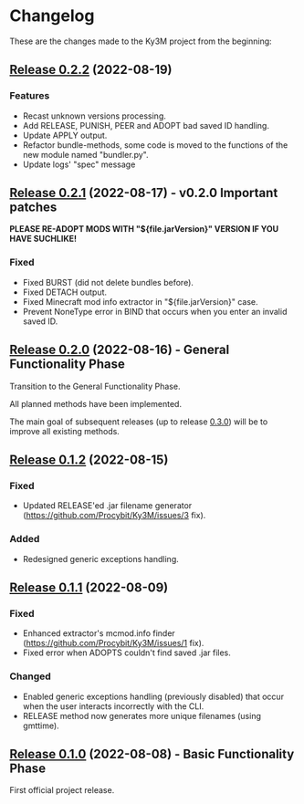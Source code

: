 # Changelog

These are the changes made to the Ky3M project from the beginning:

## [Release 0.2.2](https://github.com/Procybit/Ky3m/releases/tag/v0.2.2) (2022-08-19)

### Features

- Recast unknown versions processing.
- Add RELEASE, PUNISH, PEER and ADOPT bad saved ID handling.
- Update APPLY output.
- Refactor bundle-methods, some code is moved to the functions of the new module named "bundler.py".
- Update logs' "spec" message

## [Release 0.2.1](https://github.com/Procybit/Ky3m/releases/tag/v0.2.1) (2022-08-17) - v0.2.0 Important patches

**PLEASE RE-ADOPT MODS WITH "${file.jarVersion}" VERSION IF YOU HAVE SUCHLIKE!**

### Fixed

- Fixed BURST (did not delete bundles before).
- Fixed DETACH output.
- Fixed Minecraft mod info extractor in "${file.jarVersion}" case.
- Prevent NoneType error in BIND that occurs when you enter an invalid saved ID.

## [Release 0.2.0](https://github.com/Procybit/Ky3m/releases/tag/v0.2.0) (2022-08-16) - General Functionality Phase

Transition to the General Functionality Phase.

All planned methods have been implemented.

The main goal of subsequent releases (up to release [0.3.0](https://github.com/Procybit/Ky3m/releases/tag/v0.3.0)) will be to improve all existing methods.

## [Release 0.1.2](https://github.com/Procybit/Ky3m/releases/tag/v0.1.2) (2022-08-15)

### Fixed

- Updated RELEASE'ed .jar filename generator (https://github.com/Procybit/Ky3M/issues/3 fix).

### Added

- Redesigned generic exceptions handling.

## [Release 0.1.1](https://github.com/Procybit/Ky3M/releases/tag/v0.1.1) (2022-08-09)

### Fixed

- Enhanced extractor's mcmod.info finder (https://github.com/Procybit/Ky3M/issues/1 fix).
- Fixed error when ADOPTS couldn't find saved .jar files.

### Changed

- Enabled generic exceptions handling (previously disabled) that occur when the user interacts incorrectly with the CLI.
- RELEASE method now generates more unique filenames (using gmttime).

## [Release 0.1.0](https://github.com/Procybit/Ky3M/releases/tag/v0.1.0) (2022-08-08) - Basic Functionality Phase

First official project release.
